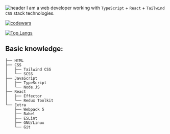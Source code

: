 ![header](https://capsule-render.vercel.app/api?type=waving&color=gradient&height=256&section=header&text=R4R3-M37&fontSize=100&animation=fadeIn&fontAlignY=50&descAlignY=50&descAlign=65)
I am a web developer working with ```TypeScript``` + ```React``` + ```Tailwind CSS``` stack technologies.

[![codewars](https://www.codewars.com/users/nksbsk/badges/large)](https://www.codewars.com/users/nksbsk)

[![Top Langs](https://github-readme-stats.vercel.app/api/top-langs/?username=R4R3-M37&layout=compact&bg_color=22272E&text_color=9F9F9F&title_color=9F9F9F&icon_color=9F9F9F)](https://github.com/anuraghazra/github-readme-stats)

## Basic knowledge:

```
├── HTML
├── CSS
│   ├── Tailwind CSS
│   └── SCSS
├── JavaScript
│   ├── TypeScript
│   └── Node.JS
├── React
│   ├── Effector
│   └── Redux Toolkit
└── Extra
    ├── Webpack 5
    ├── Babel
    ├── ESLint
    ├── GNU/Linux
    └── Git
```
